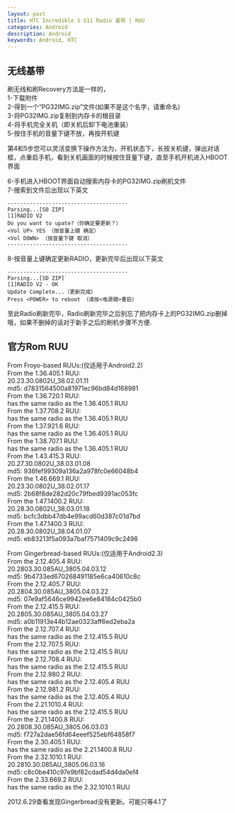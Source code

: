 ```yaml
---
layout: post
title: HTC Incredible S G11 Radio 基带 | RUU
categories: Android
description: Android
keywords: Android, HTC
---
```

## 无线基带

刷无线和刷Recovery方法是一样的，  
1-下载附件  
2-得到一个“PG32IMG.zip”文件(如果不是这个名字，请重命名)  
3-将PG32IMG.zip复制到内存卡的根目录  
4-将手机完全关机（即关机后卸下电池重装）  
5-按住手机的音量下键不放，再按开机键  

第4和5步您可以灵活变换下操作方法为，开机状态下，长按关机键，弹出对话框，点重启手机，看到关机画面的时候按住音量下键，直至手机开机进入HBOOT界面  

6-手机进入HBOOT界面自动搜索内存卡的PG32IMG.zip刷机文件  
7-搜索到文件后出现以下英文  
```
--------------------------------------
Parsing...[SD ZIP]
[1]RADIO V2
Do you want to upate?（你确定要更新？）
<Vol UP> YES （按音量上键 确定）
<Vol DOWN> （按音量下键 取消）
--------------------------------------
```

8-按音量上键确定更新RADIO，更新完毕后出现以下英文
```
--------------------------------------
Parsing...[SD ZIP]
[1]RADIO V2 - OK
Update Complete...（更新完成）
Press <POWER> to reboot （请按<电源键>重启）
```

至此Radio刷新完毕，Radio刷新完毕之后别忘了把内存卡上的PG32IMG.zip删掉哦，如果不删掉的话对于新手之后的刷机步骤不方便.  

## 官方Rom RUU

From Froyo-based RUUs:(仅适用于Android2.2)  
From the 1.36.405.1 RUU:  
20.23.30.0802U_38.02.01.11  
md5: d7831564500a81971ec96bd84d168981  
From the 1.36.720.1 RUU:  
has the same radio as the 1.36.405.1 RUU  
From the 1.37.708.2 RUU:  
has the same radio as the 1.36.405.1 RUU  
From the 1.37.921.6 RUU:  
has the same radio as the 1.36.405.1 RUU  
From the 1.38.707.1 RUU:  
has the same radio as the 1.36.405.1 RUU  
From the 1.43.415.3 RUU:  
20.27.30.0802U_38.03.01.08  
md5: 936fef99309a136a2a978fc0e66048b4  
From the 1.46.669.1 RUU:  
20.23.30.0802U_38.02.01.17  
md5: 2b68f8de282d20c79fbed9391ac053fc  
From the 1.47.1400.2 RUU:  
20.28.30.0802U_38.03.01.18  
md5: bcfc3dbb47db4e99acd60d387c01d7bd  
From the 1.47.1400.3 RUU:  
20.28.30.0802U_38.04.01.07  
md5: eb83213f5a093a7baf7571409c9c2498  

From Gingerbread-based RUUs:(仅适用于Android2.3)  
From the 2.12.405.4 RUU:  
20.2803.30.085AU_3805.04.03.12  
md5: 9b4733ed670268491185e6ca40610c8c  
From the 2.12.405.7 RUU:  
20.2804.30.085AU_3805.04.03.22  
md5: 07e9af5646ce9942ee6e84184c0425b0  
From the 2.12.415.5 RUU:   
20.2805.30.085AU_3805.04.03.27  
md5: a0b11913e44b12ae0323aff6ed2eba2a  
From the 2.12.707.4 RUU:  
has the same radio as the 2.12.415.5 RUU  
From the 2.12.707.5 RUU:  
has the same radio as the 2.12.415.5 RUU  
From the 2.12.708.4 RUU:  
has the same radio as the 2.12.415.5 RUU  
From the 2.12.980.2 RUU:  
has the same radio as the 2.12.405.4 RUU  
From the 2.12.981.2 RUU:  
has the same radio as the 2.12.405.4 RUU  
From the 2.21.1010.4 RUU:  
has the same radio as the 2.12.415.5 RUU  
From the 2.21.1400.8 RUU:  
20.2808.30.085AU_3805.06.03.03  
md5: f727a2dae56fd64eeef525ebf64858f7  
From the 2.30.405.1 RUU:  
has the same radio as the 2.21.1400.8 RUU  
From the 2.32.1010.1 RUU:  
20.2810.30.085AU_3805.06.03.16  
md5: c8c0be410c97e9bf82cdad54d4da0ef4  
From the 2.33.669.2 RUU:  
has the same radio as the 2.32.1010.1 RUU  

2012.6.29查看发现Gingerbread没有更新。可能只等4.1了